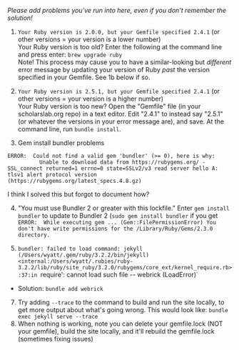 *Please add problems you've run into here, even if you don't remember the solution!*

1. `Your Ruby version is 2.0.0, but your Gemfile specified 2.4.1` (or other versions = your version is a lower number)  
Your Ruby version is too old? Enter the following at the command line and press enter: `brew upgrade ruby`  
Note! This process may cause you to have a similar-looking but *different* error message by updating your version of Ruby *past* the version specified in your Gemfile. See 1b below if so.

2. `Your Ruby version is 2.5.1, but your Gemfile specified 2.4.1` (or other versions = your version is a higher number)  
Your Ruby version is too new? Open the "Gemfile" file (in your scholarslab.org repo) in a text editor. Edit "2.4.1" to instead say "2.5.1" (or whatever the versions in your error message are), and save. At the command line, run `bundle install`.  

3. Gem install bundler problems  
```gem install bundler
ERROR:  Could not find a valid gem 'bundler' (>= 0), here is why:
          Unable to download data from https://rubygems.org/ - SSL_connect returned=1 errno=0 state=SSLv2/v3 read server hello A: tlsv1 alert protocol version (https://rubygems.org/latest_specs.4.8.gz)
```
I think I solved this but forgot to document how?

4. "You must use Bundler 2 or greater with this lockfile."
Enter `gem install bundler` to update to Bundler 2 (`sudo gem install bundler` if you get `ERROR:  While executing gem ... (Gem::FilePermissionError) You don't have write permissions for the /Library/Ruby/Gems/2.3.0 directory.`

5. `bundler: failed to load command: jekyll (/Users/wyatt/.gem/ruby/3.2.2/bin/jekyll)
<internal:/Users/wyatt/.rubies/ruby-3.2.2/lib/ruby/site_ruby/3.2.0/rubygems/core_ext/kernel_require.rb>:37:in `require': cannot load such file -- webrick (LoadError)`

* Solution: `bundle add webrick`

7. Try adding `--trace` to the command to build and run the site locally, to get more output about what's going wrong. This would look like: `bundle exec jekyll serve --trace`
8. When nothing is working, note you can delete your gemfile.lock (NOT your gemfile), build the site locally, and it'll rebuild the gemfile.lock (sometimes fixing issues)
